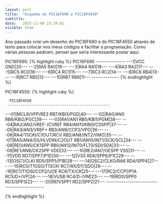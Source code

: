 ```yaml
---
layout: post
title:  "Esquema do PIC16F690 e PIC18F4550"
subtitle:
date:   2015-11-08 23:34:01
visible: true
---
```


Ano passado criei um desenho do PIC16F690 e do PIC18F4550 através de texto para colocar nos meus códigos e facilitar a programação. Como várias pessoas pediram, pensei que seria interessante postar aqui.

PIC16F690:
{% highlight ruby %}
                      PIC16F690
                      ---------------
                  ---1|VCC        GND|20---
                  ---2|RA5        RA0|19---
                  ---3|RA4        RA1|18---
                  ---4|RA3        RA2|17---
                  ---5|RC5        RC0|16---
                  ---6|RC4        RC1|15---
                  ---7|RC3        RC2|14---
                  ---8|RC6        RB4|13---
                  ---9|RC7        RB5|12---
                 ---10|RB7        RB6|11---
                       --------------
{% endhighlight %}

PIC18F4550:
{% highlight ruby %}

      PIC18F4550
     -----------------------------------------------
 ---01|MCLR/VPP/RE3                      RB7/KBI3/PGD|40---
 ---02|RA0/AN0                           RB6/KBI2/PGC|39---
 ---03|RA1/AN1                           RB5/KBI1/PGM|38---
 ---04|RA2/AN2/VREF-/CVREF        RB4/AN11/KBI0/CSSPP|37---
 ---05|RA3/AN3/VREF+                 RB3/AN9/CCP2/VPO|36---
 ---06|RA4/T0CKI/C1OUT/RCV           RB2/AN8/INT2/VMO|35---
 ---07|RA5/AN4/SS/HLVDIN/C2OUT  RB1/AN10/INT1/SCK/SCL|34---
 ---08|RE0/AN5/CK1SPP      RB0/AN12/INT0/FLT0/SDI/SDA|33---
 ---09|RE1/AN6/CK2SPP                             VDD|32---
 ---10|RE2/AN7/OESPP                              VSS|31---
 ---11|VDD                               RD7/SPP7/P1D|30---
 ---12|VSS                               RD6/SPP6/P1C|29---
 ---13|OSC1/CLKI                         RD5/SPP5/P1B|28---
 ---14|OSC2/CLKO/RA6                         RD4/SPP4|27---
 ---15|RC0/T1OSO/T13CKI                 RC7/RX/DT/SDO|26---
 ---16|RC1/T1OSI/CCP2/UOE                   RC6/TX/CK|25---
 ---17|RC2/CCP1/P1A                         RC5/D+/VP|24---
 ---18|VUSB                                 RC4/D-/VM|23---
 ---19|RD0/SPP0                              RD3/SPP3|22---
 ---20|RD1/SPP1                              RD2/SPP2|21---
       ----------------------------------------------

{% endhighlight %}
